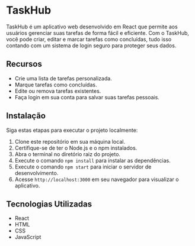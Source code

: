 # TaskHub

TaskHub é um aplicativo web desenvolvido em React que permite aos usuários gerenciar suas tarefas de forma fácil e eficiente. Com o TaskHub, você pode criar, editar e marcar tarefas como concluídas, tudo isso contando com um sistema de login seguro para proteger seus dados.

## Recursos

- Crie uma lista de tarefas personalizada.
- Marque tarefas como concluídas.
- Edite ou remova tarefas existentes.
- Faça login em sua conta para salvar suas tarefas pessoais.

## Instalação

Siga estas etapas para executar o projeto localmente:

1. Clone este repositório em sua máquina local.
2. Certifique-se de ter o Node.js e o npm instalados.
3. Abra o terminal no diretório raiz do projeto.
4. Execute o comando `npm install` para instalar as dependências.
5. Execute o comando `npm start` para iniciar o servidor de desenvolvimento.
6. Acesse `http://localhost:3000` em seu navegador para visualizar o aplicativo.

## Tecnologias Utilizadas

- React
- HTML
- CSS
- JavaScript
